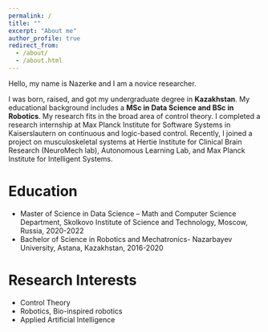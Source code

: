 ```yaml
---
permalink: /
title: ""
excerpt: "About me"
author_profile: true
redirect_from: 
  - /about/
  - /about.html
---
```


Hello, my name is Nazerke and I am a novice researcher. 


I was born, raised, and got my undergraduate degree in **Kazakhstan**. My educational background includes a **MSc in Data Science and BSc in Robotics**. My research fits in the broad area of control theory. I completed a research internship at Max Planck Institute for Software Systems in Kaiserslautern on continuous and logic-based control. Recently, I joined a project on musculoskeletal systems at Hertie Institute for Clinical Brain Research (NeuroMech lab), Autonomous Learning Lab, and Max Planck Institute for Intelligent Systems. 


Education
=
* Master of Science in Data Science – Math and Computer Science Department, Skolkovo Institute of Science and Technology, Moscow, Russia, 2020-2022
* Bachelor of Science in Robotics and Mechatronics- Nazarbayev University, Astana, Kazakhstan, 2016-2020


Research Interests
=
* Control Theory
* Robotics, Bio-inspired robotics
* Applied Artificial Intelligence
